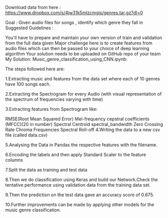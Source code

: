 Download data from here : https://www.dropbox.com/s/4jw31k5mlzcmgis/genres.tar.gz?dl=0

Goal : Given audio files for songs , identify which genre they fall in Suggested Guidelines :

You'll have to prepare and maintain your own version of train and validation from the full data given
Major challenge here is to create features from audio files which can then be passed to your choice of deep learning algorithm
Your solution needs to be uploaded on GitHub repo of your team
My Solution: Music_genre_classification_using_CNN.ipynb:

The steps followed here are:

1.Extracting music and features from the data set where each of 10 genres have 100 songs each.

2.Extracting the Spectrogram for every Audio (with visual representation of the spectrum of frequencies varying with time)

3.Extracting features from Spectrogram like:

RMSE(Root Mean Squared Error)
Mel-frequency cepstral coefficients (MFCC)(20 in number)
Spectral Centroid
spectral_bandwidth
Zero Crossing Rate
Chroma Frequencies
Spectral Roll-off
4.Writing the data to a new csv file (called data.csv)

5.Analysing the Data in Pandas the respective features with the filename.

6.Encoding the labels and then apply Standard Scaler to the feature columns

7.Split the data as training and test data

8.Then we do classification using Keras and build our Network.Check the tentative performance using validation data from the training data set.

9.Then the prediction on the test data gave an accuracy score of 0.675.

10.Further improvements can be made by applying other models for the music genre classification.

